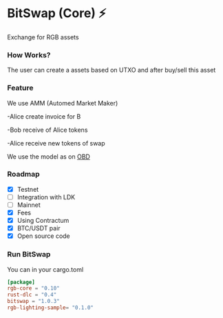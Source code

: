 # BitSwap (Core) ⚡

Exchange for RGB assets

### How Works?

The user can create a assets based on UTXO and after buy/sell this asset

### Feature

We use AMM (Automed Market Maker)

-Alice create invoice for B

-Bob receive of Alice tokens 

-Alice receive new tokens of swap

We use the model as on [OBD](https://github.com/omnilaboratory/OmniBOLT-spec/blob/master/OmniBOLT-06-Automatic-Market-Maker-and-DEX.md)

### Roadmap

- [X] Testnet
- [ ] Integration with LDK
- [ ] Mainnet
- [x] Fees
- [X] Using Contractum
- [X] BTC/USDT pair
- [x] Open source code

### Run BitSwap

You can in your cargo.toml

```cargo.toml
[package]
rgb-core = "0.10"
rust-dlc = "0.4"
bitswap = "1.0.3"
rgb-lighting-sample= "0.1.0"

